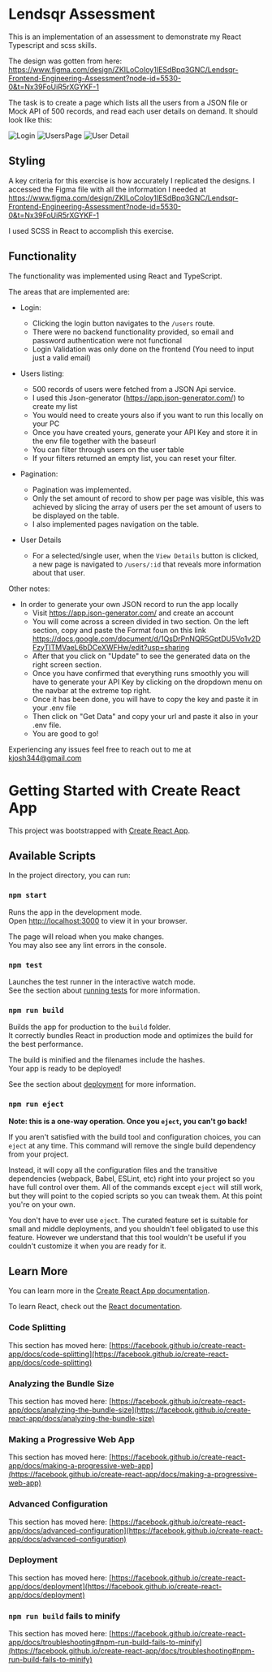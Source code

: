 # Lendsqr Assessment

This is an implementation of an assessment to demonstrate my React Typescript and scss skills.

The design was gotten from here:
https://www.figma.com/design/ZKILoCoIoy1IESdBpq3GNC/Lendsqr-Frontend-Engineering-Assessment?node-id=5530-0&t=Nx39FoUiR5rXGYKF-1

The task is to create a page which lists all the users from a JSON file or Mock API of 500 records, and read each user details on demand.
It should look like this:

![Login](https://i.postimg.cc/k4FRRD6Z/image.png)
![UsersPage](https://i.postimg.cc/QtbVxPvZ/image.png)
![User Detail](https://i.postimg.cc/05VrTTpp/image.png)

## Styling

A key criteria for this exercise is how accurately I replicated the designs.
I accessed the Figma file with all the information I needed at https://www.figma.com/design/ZKILoCoIoy1IESdBpq3GNC/Lendsqr-Frontend-Engineering-Assessment?node-id=5530-0&t=Nx39FoUiR5rXGYKF-1

I used SCSS in React to accomplish this exercise.

## Functionality

The functionality was implemented using React and TypeScript.

The areas that are implemented are:

- Login:

  - Clicking the login button navigates to the `/users` route.
  - There were no backend functionality provided, so email and password authentication were not functional
  - Login Validation was only done on the frontend (You need to input just a valid email)

- Users listing:
  - 500 records of users were fetched from a JSON Api service.
  - I used this Json-generator (https://app.json-generator.com/) to create my list
  - You would need to create yours also if you want to run this locally on your PC
  - Once you have created yours, generate your API Key and store it in the env file together with the baseurl
  - You can filter through users on the user table
  - If your filters returned an empty list, you can reset your filter.
- Pagination:

  - Pagination was implemented.
  - Only the set amount of record to show per page was visible, this was achieved by slicing the array of users per the set amount of users to be displayed on the table.
  - I also implemented pages navigation on the table.

- User Details
  - For a selected/single user, when the `View Details` button is clicked, a new page is navigated to `/users/:id` that reveals more information about that user.

Other notes:

- In order to generate your own JSON record to run the app locally
  - Visit https://app.json-generator.com/ and create an account
  - You will come across a screen divided in two section. On the left section, copy and paste the Format foun on this link https://docs.google.com/document/d/1QsDrPnNQR5GptDU5Vo1v2DFzyTITMVaeL6bDCeXWFHw/edit?usp=sharing
  - After that you click on "Update" to see the generated data on the right screen section.
  - Once you have confirmed that everything runs smoothly you will have to generate your API Key by clicking
    on the dropdown menu on the navbar at the extreme top right.
  - Once it has been done, you will have to copy the key and paste it in your .env file
  - Then click on "Get Data" and copy your url and paste it also in your .env file.
  - You are good to go!

Experiencing any issues feel free to reach out to me at kjosh344@gmail.com

# Getting Started with Create React App

This project was bootstrapped with [Create React App](https://github.com/facebook/create-react-app).

## Available Scripts

In the project directory, you can run:

### `npm start`

Runs the app in the development mode.\
Open [http://localhost:3000](http://localhost:3000) to view it in your browser.

The page will reload when you make changes.\
You may also see any lint errors in the console.

### `npm test`

Launches the test runner in the interactive watch mode.\
See the section about [running tests](https://facebook.github.io/create-react-app/docs/running-tests) for more information.

### `npm run build`

Builds the app for production to the `build` folder.\
It correctly bundles React in production mode and optimizes the build for the best performance.

The build is minified and the filenames include the hashes.\
Your app is ready to be deployed!

See the section about [deployment](https://facebook.github.io/create-react-app/docs/deployment) for more information.

### `npm run eject`

**Note: this is a one-way operation. Once you `eject`, you can't go back!**

If you aren't satisfied with the build tool and configuration choices, you can `eject` at any time. This command will remove the single build dependency from your project.

Instead, it will copy all the configuration files and the transitive dependencies (webpack, Babel, ESLint, etc) right into your project so you have full control over them. All of the commands except `eject` will still work, but they will point to the copied scripts so you can tweak them. At this point you're on your own.

You don't have to ever use `eject`. The curated feature set is suitable for small and middle deployments, and you shouldn't feel obligated to use this feature. However we understand that this tool wouldn't be useful if you couldn't customize it when you are ready for it.

## Learn More

You can learn more in the [Create React App documentation](https://facebook.github.io/create-react-app/docs/getting-started).

To learn React, check out the [React documentation](https://reactjs.org/).

### Code Splitting

This section has moved here: [https://facebook.github.io/create-react-app/docs/code-splitting](https://facebook.github.io/create-react-app/docs/code-splitting)

### Analyzing the Bundle Size

This section has moved here: [https://facebook.github.io/create-react-app/docs/analyzing-the-bundle-size](https://facebook.github.io/create-react-app/docs/analyzing-the-bundle-size)

### Making a Progressive Web App

This section has moved here: [https://facebook.github.io/create-react-app/docs/making-a-progressive-web-app](https://facebook.github.io/create-react-app/docs/making-a-progressive-web-app)

### Advanced Configuration

This section has moved here: [https://facebook.github.io/create-react-app/docs/advanced-configuration](https://facebook.github.io/create-react-app/docs/advanced-configuration)

### Deployment

This section has moved here: [https://facebook.github.io/create-react-app/docs/deployment](https://facebook.github.io/create-react-app/docs/deployment)

### `npm run build` fails to minify

This section has moved here: [https://facebook.github.io/create-react-app/docs/troubleshooting#npm-run-build-fails-to-minify](https://facebook.github.io/create-react-app/docs/troubleshooting#npm-run-build-fails-to-minify)
